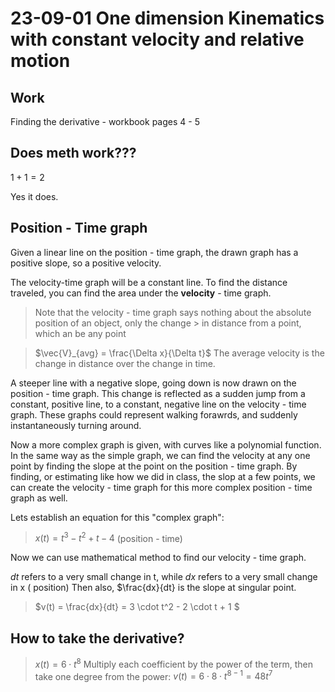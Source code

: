 23-09-01
One dimension Kinematics with constant velocity and relative motion
=================

Work
-----
Finding the derivative - workbook pages 4 - 5

Does meth work???
----------
$1 + 1 = 2$

Yes it does.

Position - Time graph
----------
Given a linear line on the position - time graph,
the drawn graph has a positive slope, so a positive velocity.

The velocity-time graph will be a constant line. 
To find the distance traveled, you can find the area under the **velocity** - time graph.

> Note that the velocity - time graph says nothing about the absolute position of an object, only the change > in distance from a point, which an be any point

>$\vec{V}_{avg} = \frac{\Delta x}{\Delta t}$
>The average velocity is the change in distance over the change in time.

A steeper line with a negative slope, going down is now drawn on the position - time graph.
This change is reflected as a sudden jump from a constant, positive line, to a constant, negative line on the velocity - time graph. These graphs could represent walking forawrds, and suddenly instantaneously turning around.

Now a more complex graph is given, with curves like a polynomial function.
In the same way as the simple graph, we can find the velocity at any one point by finding the slope at the point on the position - time graph.
By finding, or estimating like how we did in class, the slop at a few points, we can create the velocity - time graph for this more complex position - time graph as well.

Lets establish an equation for this "complex graph":

>$x(t) = t^3 - t^2 + t - 4$ (position - time)

Now we can use mathematical method to find our velocity - time graph.

$dt$ refers to a very small change in t, while $dx$ refers to a very small change in x ( position)
Then also, $\frac{dx}{dt} is the slope at singular point.

>$v(t) = \frac{dx}{dt} = 3 \cdot t^2 - 2 \cdot t + 1 $

How to take the derivative?
-------

>$x(t) = 6 \cdot t^8$
Multiply each coefficient by the power of the term, then take one degree from the power:
>$v(t) = 6 \cdot 8 \cdot t^{8-1} = 48t^7$
